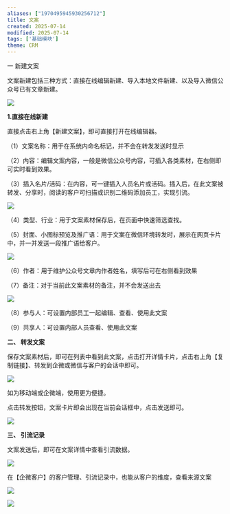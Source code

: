 ```yaml
---
aliases: ["1970495945930256712"]
title: 文案
created: 2025-07-14
modified: 2025-07-14
tags: ['基础模块']
theme: CRM
---
```


一 新建文案

文案新建包括三种方式：直接在线编辑新建、导入本地文件新建、以及导入微信公众号已有文章新建。

![](3a085dade4622a2e9c748b64edc7b246.jpg)

**1.直接在线新建**

直接点击右上角【新建文案】，即可直接打开在线编辑器。

（1）文案名称：用于在系统内命名标记，并不会在转发发送时显示

（2）内容：编辑文案内容，一般是微信公众号内容，可插入各类素材，在右侧即可实时看到效果。

（3）插入名片/活码：在内容，可一键插入人员名片或活码。插入后，在此文案被转发、分享时，阅读的客户可扫描或识别二维码添加员工，实现引流。

![](7b6a81e108e6cef33378505ae96db9a0.jpg)

（4）类型、行业：用于文案素材保存后，在页面中快速筛选查找。

（5）封面、小图标预览及推广语：用于文案在微信环境转发时，展示在网页卡片中，并一并发送一段推广语给客户。

![](d712ab9b582818543b3ec7dcd5a5c480.jpg)

（6）作者：用于维护公众号文章内作者姓名，填写后可在右侧看到效果

（7）备注：对于当前此文案素材的备注，并不会发送出去

![](56ff269c0e762bb085086702a829ee63.jpg)

（8）参与人：可设置内部员工一起编辑、查看、使用此文案

（9）共享人：可设置内部人员查看、使用此文案

**二、 转发文案**

保存文案素材后，即可在列表中看到此文案，点击打开详情卡片，点击右上角【复制链接】、转发到企微或微信与客户的会话中即可。

![](62d4419b7c15a64c632c65e97a8764eb.jpg)

如为移动端或企微端，使用更为便捷。

点击转发按钮，文案卡片即会出现在当前会话框中，点击发送即可。

![](d5557bd5c6a67299f9d26fd035bb0c6f.jpg)

**三、 引流记录**

文案发送后，即可在文案详情中查看引流数据。

![](716c4749bce3948bae43098d671af4b9.jpg)

在【企微客户】的客户管理、引流记录中，也能从客户的维度，查看来源文案

![](288e8c70fce95bf2614f64e374358ad4.jpg)

![](9dfa67b91ce0c5f91ad88c7bb84e3f75.jpg)